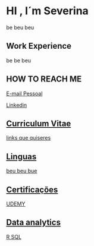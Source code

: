 <h1>HI , I´m Severina</h1>
be beu beu


<h2>  Work Experience </h2>
be be beu

<h2> HOW TO REACH ME </H2>
<p> <a href=mailto:cardoso.sev@gmail.com > E-mail Pessoal </p>
<p> <a href=https://www.linkedin.com/feed/> Linkedin </p> 

<h2> Curriculum Vitae </h2>
links que quiseres

<h2> Linguas </h2>

beu beu bue


<h2> Certificações </h2>
UDEMY

<h2> Data analytics </h2>
R
SQL
